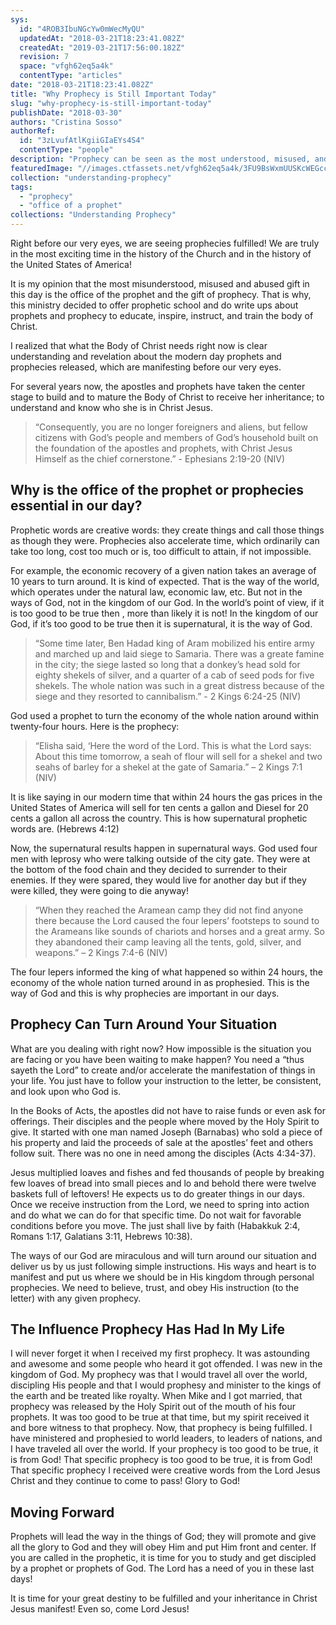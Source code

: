 ```yaml
---
sys:
  id: "4ROB3IbuNGcYw0mWecMyQU"
  updatedAt: "2018-03-21T18:23:41.082Z"
  createdAt: "2019-03-21T17:56:00.182Z"
  revision: 7
  space: "vfgh62eq5a4k"
  contentType: "articles"
date: "2018-03-21T18:23:41.082Z"
title: "Why Prophecy is Still Important Today"
slug: "why-prophecy-is-still-important-today"
publishDate: "2018-03-30"
authors: "Cristina Sosso"
authorRef:
  id: "3zLvufAtlKgiiGIaEYs4S4"
  contentType: "people"
description: "Prophecy can be seen as the most understood, misused, and abused spiritual gift. However prophecy has become increasingly important in our days, because the apostles and prophets are taking center stage. This is why we at SOGMI are trying to provide clear understanding about modern day prophets a..."
featuredImage: "//images.ctfassets.net/vfgh62eq5a4k/3FU9BsWxmUUSKcWEGccyIs/989e1ff9d477ab8db0e8857d8f867e8a/priscilla-du-preez-607204-unsplash__1_.jpg"
collection: "understanding-prophecy"
tags:
  - "prophecy"
  - "office of a prophet"
collections: "Understanding Prophecy"
---
```


Right before our very eyes, we are seeing prophecies fulfilled! We are truly in the most exciting time in the history of the Church and in the history of the United States of America!

It is my opinion that the most misunderstood, misused and abused gift in this day is the office of the prophet and the gift of prophecy. That is why, this ministry decided to offer prophetic school and do write ups about prophets and prophecy to educate, inspire, instruct, and train the body of Christ.

I realized that what the Body of Christ needs right now is clear understanding and revelation about the modern day prophets and prophecies released, which are manifesting before our very eyes.

For several years now, the apostles and prophets have taken the center stage to build and to mature the Body of Christ to receive her inheritance; to understand and know who she is in Christ Jesus. 

> “Consequently, you are no longer foreigners and aliens, but fellow citizens with God’s people and members of God’s household built on the foundation of the apostles and prophets, with Christ Jesus Himself as the chief cornerstone.” - Ephesians 2:19-20 (NIV)

## Why is the office of the prophet or prophecies essential in our day?

Prophetic words are creative words: they create things and call those things as though they were. Prophecies also accelerate time, which ordinarily can take too long, cost too much or is, too difficult to attain, if not impossible.

For example, the economic recovery of a given nation takes an average of 10 years to turn around. It is kind of expected. That is the way of the world, which operates under the natural law, economic law, etc. But not in the ways of God, not in the kingdom of our God. In the world’s point of view, if it is too good to be true then , more than likely it is not! In the kingdom of our God, if it’s too good to be true then it is supernatural, it is the way of God.

> “Some time later, Ben Hadad king of Aram mobilized his entire army and marched up and laid siege to Samaria. There was a greate famine in the city; the siege lasted so long that a donkey’s head sold for eighty shekels of silver, and a quarter of a cab of seed pods for five shekels.
The whole nation was such in a great distress because of the siege and they resorted to cannibalism.” - 2 Kings 6:24-25 (NIV)

God used a prophet to turn the economy of the whole nation around within twenty-four hours. Here is the prophecy:

> “Elisha said, ‘Here the word of the Lord. This is what the Lord says: About this time tomorrow, a seah of flour will sell for a shekel and two seahs of barley for a shekel at the gate of Samaria.” – 2 Kings 7:1 (NIV)

It is like saying in our modern time that within 24 hours the gas prices in the United States of America will sell for ten cents a gallon and Diesel for 20 cents a gallon all across the country. This is how supernatural prophetic words are. (Hebrews 4:12)

Now, the supernatural results happen in supernatural ways. God used four men with leprosy who were talking outside of the city gate. They were at the bottom of the food chain and they decided to surrender to their enemies. If they were spared, they would live for another day but if they were killed, they were going to die anyway!

> “When they reached the Aramean camp they did not find anyone there because the Lord caused the four lepers’ footsteps to sound to the Arameans like sounds of chariots and horses and a great army. So they abandoned their camp leaving all the tents, gold, silver, and weapons.” – 2 Kings 7:4-6 (NIV)

The four lepers informed the king of what happened so within 24 hours, the economy of the whole nation turned around in as prophesied. This is the way of God and this is why prophecies are important in our days.

## Prophecy Can Turn Around Your Situation

What are you dealing with right now? How impossible is the situation you are facing or you have been waiting to make happen? You need a “thus sayeth the Lord” to create and/or accelerate the manifestation of things in your life. You just have to follow your instruction to the letter, be consistent, and look upon who God is. 

In the Books of Acts, the apostles did not have to raise funds or even ask for offerings. Their disciples and the people where moved by the Holy Spirit to give. It started with one man named Joseph (Barnabas) who sold a piece of his property and laid the proceeds of sale at the apostles’ feet and others follow suit. There was no one in need among the disciples (Acts 4:34-37).

Jesus multiplied loaves and fishes and fed thousands of people by breaking few loaves of bread into small pieces and lo and behold there were twelve baskets full of leftovers! He expects us to do greater things in our days. Once we receive instruction from the Lord, we need to spring into action and do what we can do for that specific time. Do not wait for favorable conditions before you move. The just shall live by faith (Habakkuk 2:4, Romans 1:17, Galatians 3:11, Hebrews 10:38).

The ways of our God are miraculous and will turn around our situation and deliver us by us just following simple instructions. His ways and heart is to manifest and put us where we should be in His kingdom through personal prophecies. We need to believe, trust, and obey His instruction (to the letter) with any given prophecy.

## The Influence Prophecy Has Had In My Life

I will never forget it when I received my first prophecy. It was astounding and awesome and some people who heard it got offended. I was new in the kingdom of God. My prophecy was that I would travel all over the world, discipling His people and that I would prophesy and minister to the kings of the earth and be treated like royalty. When Mike and I got married, that prophecy was released by the Holy Spirit out of the mouth of his four prophets. It was too good to be true at that time, but my spirit received it and bore witness to that prophecy. Now, that prophecy is being fulfilled. I have ministered and prophesied to world leaders, to leaders of nations, and I have traveled all over the world. If your prophecy is too good to be true, it is from God! That specific prophecy is too good to be true, it is from God! That specific prophecy I received were creative words from the Lord Jesus Christ and they continue to come to pass! Glory to God!

## Moving Forward

Prophets will lead the way in the things of God; they will promote and give all the glory to God and they will obey Him and put Him front and center. If you are called in the prophetic, it is time for you to study and get discipled by a prophet or prophets of God. The Lord has a need of you in these last days!

It is time for your great destiny to be fulfilled and your inheritance in Christ Jesus manifest! 
Even so, come Lord Jesus!
